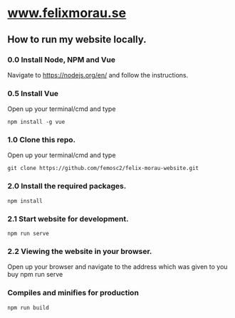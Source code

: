 # www.felixmorau.se

## How to run my website locally.

### 0.0 Install Node, NPM and Vue

Navigate to https://nodejs.org/en/ and follow the instructions.

### 0.5 Install Vue
Open up your terminal/cmd and type 
```
npm install -g vue
```

### 1.0 Clone this repo.

Open up your terminal/cmd and type
```
git clone https://github.com/femosc2/felix-morau-website.git
```

### 2.0 Install the required packages.

```
npm install
```

### 2.1 Start website for development.
```
npm run serve
```

### 2.2 Viewing the website in your browser.

Open up your browser and navigate to the address which was given to you buy npm run serve

### Compiles and minifies for production
```
npm run build
```
